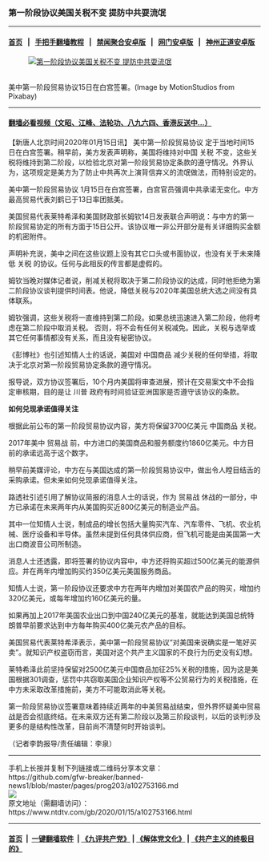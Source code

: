 ### 第一阶段协议美国关税不变 提防中共耍流氓
------------------------

#### [首页](https://github.com/gfw-breaker/banned-news1/blob/master/README.md) &nbsp;&nbsp;|&nbsp;&nbsp; [手把手翻墙教程](https://github.com/gfw-breaker/guides/wiki) &nbsp;&nbsp;|&nbsp;&nbsp; [禁闻聚合安卓版](https://github.com/gfw-breaker/bn-android) &nbsp;&nbsp;|&nbsp;&nbsp; [网门安卓版](https://github.com/oGate2/oGate) &nbsp;&nbsp;|&nbsp;&nbsp; [神州正道安卓版](https://github.com/SzzdOgate/update) 



<div><div class="featured_image">
 <a href="https://i.ntdtv.com/assets/uploads/2019/12/united-states-capitol-1675541_1280.jpg" target="_blank">
  <figure>
   <img alt="第一阶段协议美国关税不变 提防中共耍流氓" src="https://i.ntdtv.com/assets/uploads/2019/12/united-states-capitol-1675541_1280-800x450.jpg"/>
  </figure><br/>
 </a>
 <span class="caption">
  美中第一阶段贸易协议15日在白宫签署。(Image by MotionStudios from Pixabay)
 </span>
</div>
</div><hr/>

#### [翻墙必看视频（文昭、江峰、法轮功、八九六四、香港反送中...）](http://167.172.214.107/home.html)

<div><div class="post_content" itemprop="articleBody">
 <p>
  【新唐人北京时间2020年01月15日讯】
  <ok href="https://www.ntdtv.com/gb/美中第一阶段贸易协议.htm">
   美中第一阶段贸易协议
  </ok>
  定于当地时间15日在白宫签署。稍早前，美方发表声明称，美国将维持对中国
  <ok href="https://www.ntdtv.com/gb/关税.htm">
   关税
  </ok>
  不变，这些关税将维持到第二阶段，以检验北京对第一阶段贸易协定条款的遵守情况。外界认为，这项规定是美方为了防止中共再次上演背信弃义的流氓做法，而特别设定的。
 </p>
 <p>
  <ok href="https://www.ntdtv.com/gb/美中第一阶段贸易协议.htm">
   美中第一阶段贸易协议
  </ok>
  1月15日在白宫签署，白宫官员强调中共承诺无变化。中方最高贸易代表刘鹤已于13日率团抵美。
 </p>
 <p>
  美国贸易代表莱特希泽和美国财政部长姆钦14日发表联合声明说：与中方的第一阶段贸易协定的所有方面于15日公开。该协议唯一非公开部分是有关详细购买金额的机密附件。
 </p>
 <p>
  声明补充说，美中之间在这些议题上没有其它口头或书面协议，也没有关于未来降低
  <ok href="https://www.ntdtv.com/gb/关税.htm">
   关税
  </ok>
  的协议。任何与此相反的传言都是虚假的。
 </p>
 <p>
  姆钦当晚对媒体记者说，削减关税将取决于第二阶段协议的达成，同时他拒绝为第二阶段协议谈判提供时间表。他说，降低关税与2020年美国总统大选之间没有具体联系。
 </p>
 <p>
  姆钦强调，这些关税将一直维持到第二阶段。如果总统迅速进入第二阶段，他将考虑在第二阶段中取消关税。 否则，将不会有任何关税减免。因此，关税与选举或其它任何事情都没有关系，而且没有秘密协议。
 </p>
 <p>
  《彭博社》也引述知情人士的话说，美国对
  <ok href="https://www.ntdtv.com/gb/中国商品.htm">
   中国商品
  </ok>
  减少关税的任何举措，将取决于北京对第一阶段贸易协定条款的遵守情况。
 </p>
 <p>
  报导说，双方协议签署后，10个月内美国将审查进展，预计在交易案文中不会指定审核期，目的是让
  <ok href="https://www.ntdtv.com/gb/川普.htm">
   川普
  </ok>
  政府有时间验证亚洲国家是否遵守该协议的条款。
 </p>
 <p>
  <strong>
   如何兑现承诺值得关注
  </strong>
 </p>
 <p>
  根据此前公布的第一阶段贸易协议内容，美方将保留3700亿美元
  <ok href="https://www.ntdtv.com/gb/中国商品.htm">
   中国商品
  </ok>
  关税。
 </p>
 <p>
  2017年美中
  <ok href="https://www.ntdtv.com/gb/贸易战.htm">
   贸易战
  </ok>
  前，中方进口的美国商品和服务额度约1860亿美元。中方目前的承诺远高于这个数字。
 </p>
 <p>
  稍早前美媒评论，中方在与美国达成的第一阶段贸易协议中，做出令人瞠目结舌的采购承诺。但未来如何兑现承诺值得关注。
 </p>
 <p>
  路透社引述引用了解协议简报的消息人士的话说，作为
  <ok href="https://www.ntdtv.com/gb/贸易战.htm">
   贸易战
  </ok>
  休战的一部分，中方已承诺在未来两年内从美国购买近800亿美元的制造业产品。
 </p>
 <p>
  其中一位知情人士说，制成品的增长包括大量购买汽车、汽车零件、飞机、农业机械、医疗设备和半导体。虽然未提到任何具体供应商，但飞机可能是由美国第一大出口商波音公司所制造。
 </p>
 <p>
  消息人士还透露，即将签署的协议内容中，中方还将购买超过500亿美元的能源供应。并在两年内增加购买约350亿美元美国服务商品。
 </p>
 <p>
  知情人士说，第一阶段协议还要求中方在两年内增加对美国农产品的购买，增加约320亿美元，或每年增加约160亿美元的量。
 </p>
 <p>
  如果再加上2017年美国农业出口到中国240亿美元的基准，就能达到美国总统特朗普早前要求达到中方每年购买400亿美元农产品的目标。
 </p>
 <p>
  美国贸易代表莱特希泽表示，美中第一阶段贸易协议“对美国来说确实是一笔好买卖”。就知识产权盗窃而言，美国对这个共产主义国家的不良行为历史没有幻想。
 </p>
 <p>
  莱特希泽此前坚持保留对2500亿美元中国商品加征25%关税的措施，因为这是美国根据301调查，惩罚中共窃取美国企业知识产权等不公贸易行为的关税措施，在中方未采取改革措施前，美方不可能取消此等关税。
 </p>
 <p>
  第一阶段贸易协议签署意味着持续近两年的中美贸易战结束，但外界怀疑美中贸易战是否会彻底终结。在未来双方还有第二阶段以及第三阶段谈判，以后的谈判涉及更多的是结构性改革，目前尚不清楚何时开始谈判。
 </p>
 <p>
  （记者李韵报导/责任编辑：李泉）
 </p>
 <div class="single_ad">
 </div>
</div>
</div>
<hr/>
手机上长按并复制下列链接或二维码分享本文章：<br/>
https://github.com/gfw-breaker/banned-news1/blob/master/pages/prog203/a102753166.md <br/>
<a href='https://github.com/gfw-breaker/banned-news1/blob/master/pages/prog203/a102753166.md'><img src='https://github.com/gfw-breaker/banned-news1/blob/master/pages/prog203/a102753166.md.png'/></a> <br/>
原文地址（需翻墙访问）：https://www.ntdtv.com/gb/2020/01/15/a102753166.html


------------------------
#### [首页](https://github.com/gfw-breaker/banned-news1/blob/master/README.md) &nbsp;|&nbsp; [一键翻墙软件](https://github.com/gfw-breaker/nogfw/blob/master/README.md) &nbsp;| [《九评共产党》](https://github.com/gfw-breaker/9ping.md/blob/master/README.md#九评之一评共产党是什么) | [《解体党文化》](https://github.com/gfw-breaker/jtdwh.md/blob/master/README.md) | [《共产主义的终极目的》](https://github.com/gfw-breaker/gczydzjmd.md/blob/master/README.md)


<img src='http://gfw-breaker.win/banned-news/pages/prog203/a102753166.md' width='0px' height='0px'/>